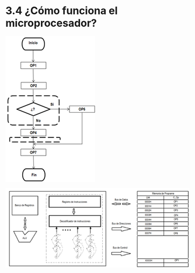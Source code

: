 # 3.4 ¿Cómo funciona el microprocesador?

![](../.gitbook/assets/image%20%2845%29.png)

![](../.gitbook/assets/image%20%2831%29.png)

